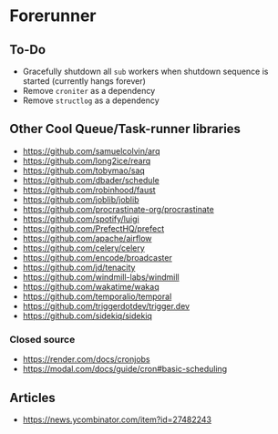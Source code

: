 # Forerunner

## To-Do

- Gracefully shutdown all `sub` workers when shutdown sequence is started (currently
  hangs forever)
- Remove `croniter` as a dependency
- Remove `structlog` as a dependency

## Other Cool Queue/Task-runner libraries

- https://github.com/samuelcolvin/arq
- https://github.com/long2ice/rearq
- https://github.com/tobymao/saq
- https://github.com/dbader/schedule
- https://github.com/robinhood/faust
- https://github.com/joblib/joblib
- https://github.com/procrastinate-org/procrastinate
- https://github.com/spotify/luigi
- https://github.com/PrefectHQ/prefect
- https://github.com/apache/airflow
- https://github.com/celery/celery
- https://github.com/encode/broadcaster
- https://github.com/jd/tenacity
- https://github.com/windmill-labs/windmill
- https://github.com/wakatime/wakaq
- https://github.com/temporalio/temporal
- https://github.com/triggerdotdev/trigger.dev
- https://github.com/sidekiq/sidekiq

### Closed source

- https://render.com/docs/cronjobs
- https://modal.com/docs/guide/cron#basic-scheduling

## Articles

- https://news.ycombinator.com/item?id=27482243
